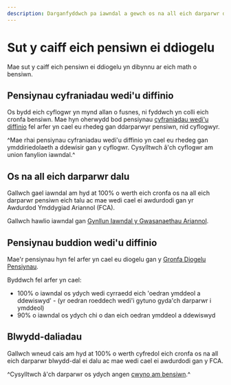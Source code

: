 ```yaml
---
description: Darganfyddwch pa iawndal a gewch os na all eich darparwr dalu eich pensiwn neu flwydd-dal.
---
```

# Sut y caiff eich pensiwn ei ddiogelu

Mae sut y caiff eich pensiwn ei ddiogelu yn dibynnu ar eich math o bensiwn.

## Pensiynau cyfraniadau wedi'u diffinio

Os bydd eich cyflogwr yn mynd allan o fusnes, ni fyddwch yn colli eich cronfa bensiwn. Mae hyn oherwydd bod pensiynau [cyfraniadau wedi'u diffinio](/pension-types) fel arfer yn cael eu rhedeg gan ddarparwyr pensiwn, nid cyflogwyr.

^Mae rhai pensiynau cyfraniadau wedi'u diffinio yn cael eu rhedeg gan ymddiriedolaeth a ddewisir gan y cyflogwr. Cysylltwch â'ch cyflogwr am union fanylion iawndal.^

## Os na all eich darparwr dalu

Gallwch gael iawndal am hyd at 100% o werth eich cronfa os na all eich darparwr pensiwn eich talu ac mae wedi cael ei awdurdodi gan yr Awdurdod Ymddygiad Ariannol (FCA).

Gallwch hawlio iawndal gan [Gynllun Iawndal y Gwasanaethau Ariannol](http://www.fscs.org.uk/).

## Pensiynau buddion wedi'u diffinio

Mae'r pensiynau hyn fel arfer yn cael eu diogelu gan y [Gronfa Diogelu Pensiynau](http://www.pensionprotectionfund.org.uk/).

Byddwch fel arfer yn cael:

- 100% o iawndal os ydych wedi cyrraedd eich 'oedran ymddeol a ddewiswyd' - (yr oedran roeddech wedi'i gytuno gyda'ch darparwr i ymddeol)
- 90% o iawndal os ydych chi o dan eich oedran ymddeol a ddewiswyd

## Blwydd-daliadau

Gallwch wneud cais am hyd at 100% o werth cyfredol eich cronfa os na all eich darparwr blwydd-dal ei dalu ac mae wedi cael ei awdurdodi gan y FCA.

^Cysylltwch â'ch darparwr os ydych angen [cwyno am bensiwn](/pension-complaints).^
